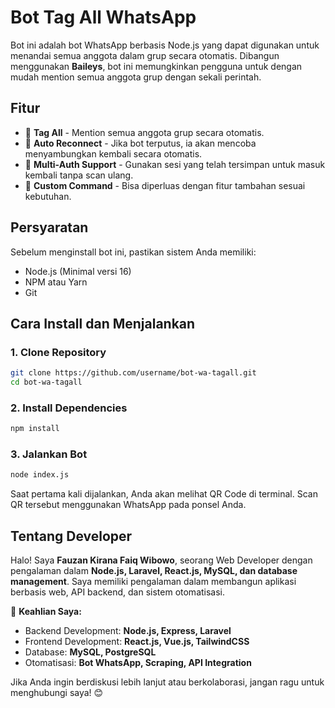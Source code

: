 # Bot Tag All WhatsApp

Bot ini adalah bot WhatsApp berbasis Node.js yang dapat digunakan untuk menandai semua anggota dalam grup secara otomatis. Dibangun menggunakan **Baileys**, bot ini memungkinkan pengguna untuk dengan mudah mention semua anggota grup dengan sekali perintah.

## Fitur
- 🚀 **Tag All** - Mention semua anggota grup secara otomatis.
- 🔄 **Auto Reconnect** - Jika bot terputus, ia akan mencoba menyambungkan kembali secara otomatis.
- 🔑 **Multi-Auth Support** - Gunakan sesi yang telah tersimpan untuk masuk kembali tanpa scan ulang.
- 💬 **Custom Command** - Bisa diperluas dengan fitur tambahan sesuai kebutuhan.

## Persyaratan
Sebelum menginstall bot ini, pastikan sistem Anda memiliki:
- Node.js (Minimal versi 16)
- NPM atau Yarn
- Git

## Cara Install dan Menjalankan

### 1. Clone Repository
```sh
git clone https://github.com/username/bot-wa-tagall.git
cd bot-wa-tagall
```

### 2. Install Dependencies
```sh
npm install
```

### 3. Jalankan Bot
```sh
node index.js
```
Saat pertama kali dijalankan, Anda akan melihat QR Code di terminal. Scan QR tersebut menggunakan WhatsApp pada ponsel Anda.

## Tentang Developer
Halo! Saya **Fauzan Kirana Faiq Wibowo**, seorang Web Developer dengan pengalaman dalam **Node.js, Laravel, React.js, MySQL, dan database management**. Saya memiliki pengalaman dalam membangun aplikasi berbasis web, API backend, dan sistem otomatisasi.

📌 **Keahlian Saya:**
- Backend Development: **Node.js, Express, Laravel**
- Frontend Development: **React.js, Vue.js, TailwindCSS**
- Database: **MySQL, PostgreSQL**
- Otomatisasi: **Bot WhatsApp, Scraping, API Integration**

Jika Anda ingin berdiskusi lebih lanjut atau berkolaborasi, jangan ragu untuk menghubungi saya! 😊

